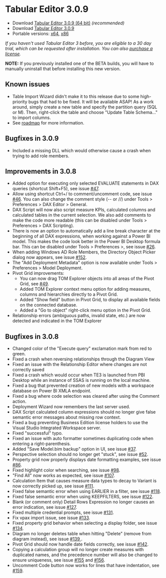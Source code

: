 # Tabular Editor 3.0.9

- Download [Tabular Editor 3.0.9 (64 bit)](https://cdn.tabulareditor.com/files/TabularEditor.3.0.9.x64.msi) *(recommended)*
- Download [Tabular Editor 3.0.9](https://cdn.tabulareditor.com/files/TabularEditor.3.0.9.x86.msi)
- Portable versions: [x64](https://cdn.tabulareditor.com/files/TabularEditor.3.0.9.x64.zip), [x86](https://cdn.tabulareditor.com/files/TabularEditor.3.0.9.x86.zip)

*If you haven't used Tabular Editor 3 before, you are eligible to a 30 day trial, which can be requested after installation. You can also [purchase a license](https://tabulareditor.com/#licensing).*

**NOTE:** If you previously installed one of the BETA builds, you will have to manually uninstall that before installing this new version.

## Known issues

- Table Import Wizard didn't make it to this release due to some high-priority bugs that had to be fixed. It will be available ASAP! As a work around, simply create a new table and specify the partition query (SQL or M). Then, right-click the table and choose "Update Table Schema..." to import columns.
- See [roadmap](https://github.com/TabularEditor/TabularEditor3/issues/12) for more information.

## Bugfixes in 3.0.9

- Included a missing DLL which would otherwise cause a crash when trying to add role members.

## Improvements in 3.0.8

- Added option for executing only selected EVALUATE statements in DAX queries (shortcut Shift+F5), see issue [#47](https://github.com/TabularEditor/TabularEditor3/issues/47).
- Allow using shortcut Ctrl+/ to comment/uncomment code, see issue [#46](https://github.com/TabularEditor/TabularEditor3/issues/46). You can also change the comment style (-- or //) under Tools > Preferences > DAX Editor > General.
- DAX Script will now also script measure KPIs, calculated columns and calculated tables in the current selection. We also add comments to make the code more readable (this can be disabled under Tools > Preferences > DAX Scripting).
- There is now an option to automatically add a line break character at the beginning of all DAX expressions, when working against a Power BI model. This makes the code look better in the Power BI Desktop formula bar. This can be disabled under Tools > Preferences >, see issue [#26](https://github.com/TabularEditor/TabularEditor3/issues/26).
- When adding Windows AD Role Members, the Directory Object Picker dialog now appears, see issue [#152](https://github.com/TabularEditor/TabularEditor3/issues/152).
- The "Add Deployment Metadata" option is now available under Tools > Preferences > Model Deployment.
- Pivot Grid improvements:
  - You can now drag TOM Explorer objects into all areas of the Pivot Grid, see [#49](https://github.com/TabularEditor/TabularEditor3/issues/49).
  - Added TOM Explorer context menu option for adding measures, columns and hierarchies directly to a Pivot Grid.
  - Added "Show field" button in Pivot Grid, to display all available fields on the connected database.
  - Added a "Go to object" right-click menu option in the Pivot Grid.
- Relationship errors (ambiguous paths, invalid state, etc.) are now detected and indicated in the TOM Explorer

## Bugfixes in 3.0.8

- Changed color of the "Execute query" exclamation mark from red to green.
- Fixed a crash when reversing relationships through the Diagram View
- Fixed an issue with the Relationship Editor where changes are not correctly saved
- Fixed a crash which would occur when TE3 is launched from PBI Desktop while an instance of SSAS is running on the local machine.
- Fixed a bug that prevented creation of new models with a workspace database on Power BI XMLA endpoint.
- Fixed a bug where code selection was cleared after using the Comment action.
- Deployment Wizard now remembers the last server used.
- DAX Script calculated column expressions should no longer give false semantic error messages about missing row context.
- Fixed a bug preventing Business Edition license holders to use the Visual Studio Integrated Workspace server.
- Fixed "successful" typo.
- Fixed an issue with auto formatter sometimes duplicating code when entering a right-parenthesis.
- Added "Save Model.bim backup" option in UI, see issue [#37](https://github.com/TabularEditor/TabularEditor3/issues/37).
- Perspective selection should no longer get "stuck", see issue [#52](https://github.com/TabularEditor/TabularEditor3/issues/52).
- Property grid now properly displays date formatting examples, see issue [#86](https://github.com/TabularEditor/TabularEditor3/issues/86).
- Fixed highlight color when searching, see issue [#98](https://github.com/TabularEditor/TabularEditor3/issues/98).
- "Find All" now works as expected, see issue [#107](https://github.com/TabularEditor/TabularEditor3/issues/107).
- Calculation Item that causes measure data types to decay to Variant is now correctly picked up, see issue [#111](https://github.com/TabularEditor/TabularEditor3/issues/111).
- Fixed false semantic error when using EARLIER in a filter, see issue [#118](https://github.com/TabularEditor/TabularEditor3/issues/118).
- Fixed false semantic error when using KEEPFILTERS, see issue [#122](https://github.com/TabularEditor/TabularEditor3/issues/122).
- Blank (or comment only) Detail Rows Expression no longer causes an error indication, see issue [#127](https://github.com/TabularEditor/TabularEditor3/issues/127).
- Fixed multiple credential prompts, see issue [#131](https://github.com/TabularEditor/TabularEditor3/issues/131).
- Fix vpax import issue, see issue [#133](https://github.com/TabularEditor/TabularEditor3/issues/133).
- Fixed property grid behavior when selecting a display folder, see issue [#134](https://github.com/TabularEditor/TabularEditor3/issues/134).
- Diagram no longer deletes table when hitting "Delete" (remove from diagram instead), see issue [#139 ](https://github.com/TabularEditor/TabularEditor3/issues/139).
- Pivot Grid should now handle date fields correctly, see issue [#142](https://github.com/TabularEditor/TabularEditor3/issues/142).
- Copying a calculation group will no longer create measures with duplicated names, and the precedence number will also be changed to ensure uniqueness, see issue [#155](https://github.com/TabularEditor/TabularEditor3/issues/155) and [#156](https://github.com/TabularEditor/TabularEditor3/issues/156).
- Uncomment Code button now works for lines that have indentation, see [#159](https://github.com/TabularEditor/TabularEditor3/issues/159).
